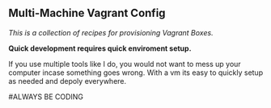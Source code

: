 ## Multi-Machine Vagrant Config
*This is a collection of recipes for provisioning Vagrant Boxes.*

**Quick development requires quick enviroment setup.**
 
If you use multiple tools like I do, you would not want to mess up your computer incase something goes wrong. 
With a vm its easy to quickly setup as needed and depoly everywhere.















#ALWAYS         BE            CODING
   
   

                                       
